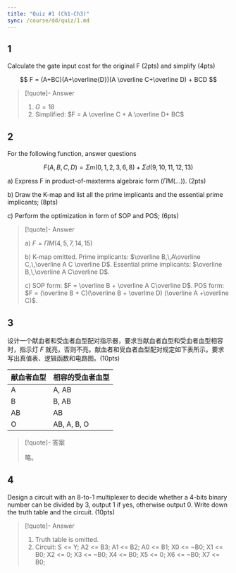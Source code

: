 ```yaml
---
title: "Quiz #1 (Ch1-Ch3)"
sync: /course/dd/quiz/1.md
---
```


## 1

Calculate the gate input cost for the original F (2pts) and simplify (4pts)

$$
F = (A+BC)(A+\overline{D})(A \overline C+\overline D) + BCD
$$

> [!quote]- Answer
>
> 1. $G = 18$
> 2. Simplified: $F = A \overline C + A \overline D+ BC$

## 2

For the following function, answer questions

$$
F(A,B,C,D) = \Sigma m (0,1,2,3,6,8) + \Sigma d(9,10,11,12,13)
$$

a) Express F in product-of-maxterms algebraic form ($\Pi M(\ldots)$). (2pts)

b) Draw the K-map and list all the prime implicants and the essential prime implicants; (8pts)

c) Perform the optimization in form of SOP and POS; (6pts)

> [!quote]- Answer
>
> a) $F = \Pi M(4,5,7,14,15)$
>
> b) K-map omitted. Prime implicants: $\overline B,\,A\overline C,\,\overline A C \overline D$. Essential prime implicants: $\overline B,\,\overline A C\overline D$.
>
> c) SOP form: $F = \overline B + \overline A C\overline D$. POS form: $F = (\overline B + C)(\overline B + \overline D) (\overline A +\overline C)$.

## 3

设计一个献血者和受血者血型配对指示器，要求当献血者血型和受血者血型相容时，指示灯 $F$ 就亮，否则不亮。献血者和受血者血型配对规定如下表所示。要求写出真值表、逻辑函数和电路图。(10pts)

| 献血者血型 | 相容的受血者血型 |
| ---------- | ---------------- |
| A          | A, AB            |
| B          | B, AB            |
| AB         | AB               |
| O          | AB, A, B, O      |

> [!quote]- 答案
>
> 略。

## 4

Design a circuit with an 8-to-1 multiplexer to decide whether a 4-bits binary number can be divided by 3, output 1 if yes, otherwise output 0. Write down the truth table and the circuit. (10pts)

> [!quote]- Answer
>
> 1. Truth table is omitted.
> 2. Circuit: S <= Y; A2 <= B3; A1 <= B2; A0 <= B1; X0 <= ~B0; X1 <= B0; X2 <= 0; X3 <= ~B0; X4 <= B0; X5 <= 0; X6 <= ~B0; X7 <= B0;
